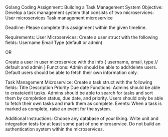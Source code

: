 Golang Coding Assignment: Building a Task Management System
Objective:
Develop a task management system that consists of two microservices:
User microservices
Task management microservice

Deadline:
Please complete this assignment within the given timeline.

Requirements:
User Microservices:
Create a user struct with the following fields:
Username
Email
Type (default or admin)

OR

Create a user in user microservice with the info 
{ 
username, 
email, 
type // default and admin 
}
Functions:
Admin should be able to add/delete users.
Default users should be able to fetch their own information only.


Task Management Microservice:
Create a task struct with the following fields:
Title
Description
Priority
Due date
Functions:
Admins should be able to create/edit tasks.
Admins should be able to search for tasks and sort them by completion status, due date, and priority.
Users should only be able to fetch their own tasks and mark them as complete.
Events:
When a task is marked as complete, raise an event for the system.

Additional Instructions:
Choose any database of your liking.
Write unit and integration tests for at least some part of one microservice.
Do not build an authentication system within the microservices.